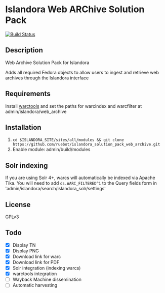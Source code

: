 # Islandora Web ARChive Solution Pack

[![Build Status](https://travis-ci.org/ruebot/islandora_solution_pack_web_archive.png)](https://travis-ci.org/ruebot/islandora_solution_pack_web_archive)

## Description

Web Archive Solution Pack for Islandora

Adds all required Fedora objects to allow users to ingest and retrieve web archives through the Islandora interface

## Requirements

Install [warctools](https://github.com/internetarchive/warctools) and set the paths for warcindex and warcfilter at admin/islandora/web_archive

## Installation

1. `cd $ISLANDORA_SITE/sites/all/modules && git clone https://github.com/ruebot/islandora_solution_pack_web_archive.git `
2. Enable module: admin/build/modules

## Solr indexing

If you are using Solr 4+, warcs will automatically be indexed via Apache Tika. You will need to add `ds.WARC_FILTERED^1` to the Query fields form in 'admin/islandora/search/islandora_solr/settings'

## License

GPLv3

## Todo

- [x] Display TN
- [x] Display PNG
- [x] Download link for warc
- [x] Download link for PDF
- [x] Solr integration (indexing warcs)
- [x] warctools integration
- [ ] Wayback Machine dissemination
- [ ] Automatic harvesting
